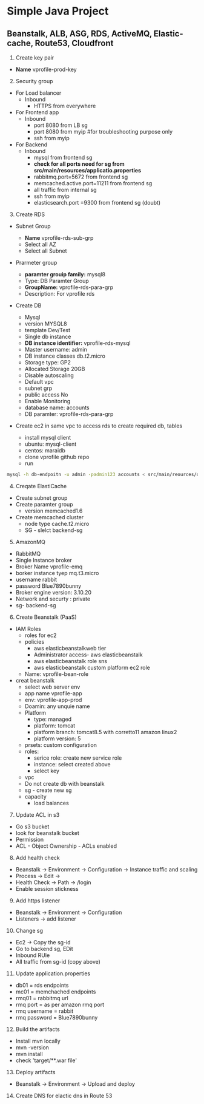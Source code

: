 # Simple Java Project
## Beanstalk, ALB, ASG, RDS, ActiveMQ, Elastic-cache, Route53, Cloudfront

1. Create key pair
- **Name** vprofile-prod-key

2. Security group
- For Load balancer
    - Inbound
        - HTTPS from everywhere
- For Frontend app
    - Inbound
        - port 8080 from LB sg
        - port 8080 from myip #for troubleshooting purpose only
        - ssh from myip
- For Backend
    - Inbound
        - mysql from frontend sg
        - **check for all ports need for sg from src/main/resources/applicatio.properties**
        - rabbitmq.port=5672 from frontend sg
        - memcached.active.port=11211 from frontend sg
        - all traffic from internal sg
        - ssh from myip
        - elasticsearch.port =9300 from frontend sg (doubt)

3. Create RDS
- Subnet Group
    - **Name** vprofile-rds-sub-grp
    - Select all AZ
    - Select all Subnet
- Prarmeter group
    - **paramter grouip family:** mysql8
    - Type: DB Paramter Group
    - **GroupName:** vprofile-rds-para-grp
    - Description: For vprofile rds
- Create DB
    - Mysql
    - version MYSQL8
    - template Dev/Test
    - Single db instance
    - **DB instance identifier:** vprofile-rds-mysql
    - Master username: admin
    - DB instance classes db.t2.micro
    - Storage type: GP2
    - Allocated Storage 20GB
    - Disable autoscaling
    - Default vpc
    - subnet grp
    - public access No
    - Enable Monitoring
    - database name: accounts
    - DB paramter: vprofile-rds-para-grp

- Create ec2 in same vpc to access rds to create required db, tables
     - install mysql client
     - ubuntu: mysql-client 
     - centos: maraidb
     - clone vprofile github repo
     - run 
```sh
mysql -h db-endpoitn -u admin -padmin123 accounts < src/main/reources/db_backup.sql
```

4. Creqate ElastiCache
- Create subnet group
- Create paramter group
    - version memcached1.6
- Create memcached cluster
    - node type cache.t2.micro
    - SG - slelct backend-sg


5. AmazonMQ
- RabbitMQ
- Single Instance broker
- Broker Name vprofile-emq
- borker instance tyep mq.t3.micro
- username rabbit
- password Blue7890bunny
- Broker engine version: 3.10.20
- Network and securty : private
- sg- backend-sg

     
6. Create Beanstalk (PaaS)
- IAM Roles
    - roles for ec2
    - policies
        - aws elasticbeanstalkweb tier
        - Administrator access- aws elasticbeanstalk
        - aws elasticbeanstalk role sns
        - aws elasticbeanstalk custom platform ec2 role
    - Name: vprofile-bean-role
- creat beanstalk
    - select web server env
    - app name vprofile-app
    - env: vprofile-app-prod
    - Doamin: any unquie name
    - Platform
        - type: managed
        - platform: tomcat
        - platform branch: tomcat8.5 with corretto11 amazon linux2
        - platform version: 5
    - prsets: custom configuration
    - roles:
        - serice role: create new service role
        - instance: select created above
        - select key
    - vpc
    - Do not create db with beanstalk
    - sg - create new sg
    - capacity
        - load balances

7. Update ACL in s3
- Go s3 bucket
- look for beanstalk bucket
- Permission
- ACL - Object Ownership - ACLs enabled

8. Add health check
- Beanstalk -> Environment -> Configuration -> Instance traffic and scaling
- Process -> Edit -> 
- Health Check -> Path -> /login
- Enable session stickness

9. Add https listener
- Beanstalk -> Environment -> Configuration
- Listeners -> add listener

10. Change sg
- Ec2 -> Copy the sg-id
- Go to backend sg, EDit
- Inbound RUle
- All traffic from sg-id (copy above)

11. Update application.properties
- db01 = rds endpoints
- mc01 = memchached endpoints
- rmq01 = rabbitmq url
- rmq port = as per amazon rmq port
- rmq username = rabbit
- rmq password = Blue7890bunny

12. Build the artifacts
- Install mvn locally
- mvn -version
- mvn install
- check 'target/**.war file'

13. Deploy artifacts
- Beanstalk -> Environment -> Upload and deploy

14. Create DNS for elactic dns in Route 53